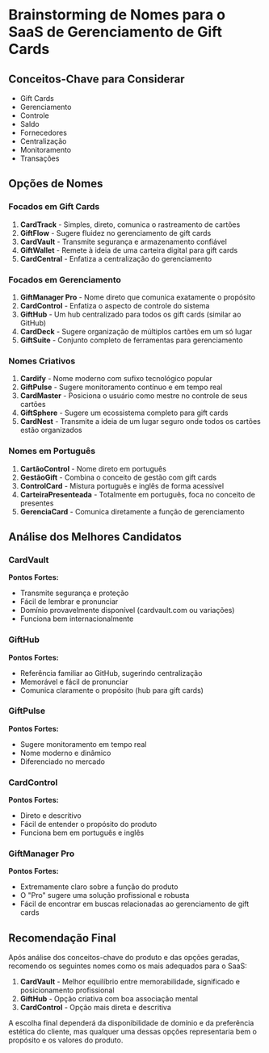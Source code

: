 # Brainstorming de Nomes para o SaaS de Gerenciamento de Gift Cards

## Conceitos-Chave para Considerar
- Gift Cards
- Gerenciamento
- Controle
- Saldo
- Fornecedores
- Centralização
- Monitoramento
- Transações

## Opções de Nomes

### Focados em Gift Cards
1. **CardTrack** - Simples, direto, comunica o rastreamento de cartões
2. **GiftFlow** - Sugere fluidez no gerenciamento de gift cards
3. **CardVault** - Transmite segurança e armazenamento confiável
4. **GiftWallet** - Remete à ideia de uma carteira digital para gift cards
5. **CardCentral** - Enfatiza a centralização do gerenciamento

### Focados em Gerenciamento
1. **GiftManager Pro** - Nome direto que comunica exatamente o propósito
2. **CardControl** - Enfatiza o aspecto de controle do sistema
3. **GiftHub** - Um hub centralizado para todos os gift cards (similar ao GitHub)
4. **CardDeck** - Sugere organização de múltiplos cartões em um só lugar
5. **GiftSuite** - Conjunto completo de ferramentas para gerenciamento

### Nomes Criativos
1. **Cardify** - Nome moderno com sufixo tecnológico popular
2. **GiftPulse** - Sugere monitoramento contínuo e em tempo real
3. **CardMaster** - Posiciona o usuário como mestre no controle de seus cartões
4. **GiftSphere** - Sugere um ecossistema completo para gift cards
5. **CardNest** - Transmite a ideia de um lugar seguro onde todos os cartões estão organizados

### Nomes em Português
1. **CartãoControl** - Nome direto em português
2. **GestãoGift** - Combina o conceito de gestão com gift cards
3. **ControlCard** - Mistura português e inglês de forma acessível
4. **CarteiraPresenteada** - Totalmente em português, foca no conceito de presentes
5. **GerenciaCard** - Comunica diretamente a função de gerenciamento

## Análise dos Melhores Candidatos

### CardVault
**Pontos Fortes:**
- Transmite segurança e proteção
- Fácil de lembrar e pronunciar
- Domínio provavelmente disponível (cardvault.com ou variações)
- Funciona bem internacionalmente

### GiftHub
**Pontos Fortes:**
- Referência familiar ao GitHub, sugerindo centralização
- Memorável e fácil de pronunciar
- Comunica claramente o propósito (hub para gift cards)

### GiftPulse
**Pontos Fortes:**
- Sugere monitoramento em tempo real
- Nome moderno e dinâmico
- Diferenciado no mercado

### CardControl
**Pontos Fortes:**
- Direto e descritivo
- Fácil de entender o propósito do produto
- Funciona bem em português e inglês

### GiftManager Pro
**Pontos Fortes:**
- Extremamente claro sobre a função do produto
- O "Pro" sugere uma solução profissional e robusta
- Fácil de encontrar em buscas relacionadas ao gerenciamento de gift cards

## Recomendação Final

Após análise dos conceitos-chave do produto e das opções geradas, recomendo os seguintes nomes como os mais adequados para o SaaS:

1. **CardVault** - Melhor equilíbrio entre memorabilidade, significado e posicionamento profissional
2. **GiftHub** - Opção criativa com boa associação mental
3. **CardControl** - Opção mais direta e descritiva

A escolha final dependerá da disponibilidade de domínio e da preferência estética do cliente, mas qualquer uma dessas opções representaria bem o propósito e os valores do produto.
